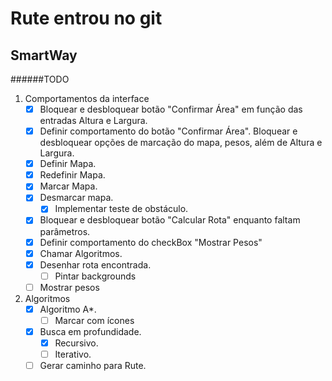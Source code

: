 # Rute entrou no git
## SmartWay
######TODO
1. Comportamentos da interface
	- [x] Bloquear e desbloquear botão "Confirmar Área" em função das entradas Altura e Largura.
	- [x] Definir comportamento do botão "Confirmar Área". Bloquear e desbloquear opções de marcação do mapa, pesos, além de Altura e Largura.
	- [x] Definir Mapa.
	- [x] Redefinir Mapa.
	- [x] Marcar Mapa.
	- [x] Desmarcar mapa.
		- [x] Implementar teste de obstáculo.
	- [x] Bloquear e desbloquear botão "Calcular Rota" enquanto faltam parâmetros.
	- [x] Definir comportamento do checkBox "Mostrar Pesos"
	- [x] Chamar Algoritmos.
	- [x] Desenhar rota encontrada.
		- [ ] Pintar backgrounds
	- [ ] Mostrar pesos

2. Algoritmos
	- [x] Algoritmo A*.
		- [ ] Marcar com ícones
	- [x] Busca em profundidade.
		- [x] Recursivo.
		- [ ] Iterativo.
	- [ ] Gerar caminho para Rute.
